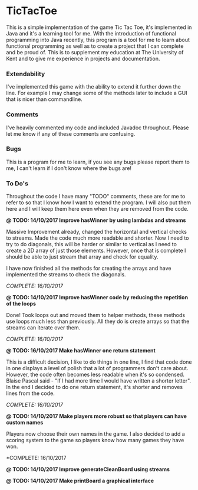 # TicTacToe

This is a simple implementation of the game Tic Tac Toe,
it's implemented in Java and it's a learning tool for me.
With the introduction of functional programming into
Java recently, this program is a tool for me to 
learn about functional programming as well as to create
a project that I can complete and be proud of. This
is to supplement my education at The University of Kent
and to give me experience in projects and documentation.

### Extendability

I've implemented this game with the ability to extend it
further down the line. For example I may change some
of the methods later to include a GUI that is nicer
than commandline.

### Comments

I've heavily commented my code and included Javadoc
throughout. Please let me know if any of these comments
are confusing.

### Bugs

This is a program for me to learn, if you see any bugs
please report them to me, I can't learn if I don't know
where the bugs are!

### To Do's

Throughout the code I have many "TODO" comments, these
are for me to refer to so that I know how I want to extend
the program. I will also put them here and I will keep them
here even when they are removed from the code.

**@ TODO: 14/10/2017 Improve hasWinner by using lambdas and streams**
 
Massive Improvement already, changed the horizontal and vertical
checks to streams. Made the code much more readable and shorter.
Now I need to try to do diagonals, this will be harder or similar
to vertical as I need to create a 2D array of just those elements.
However, once that is complete I should be able to just stream that
array and check for equality.

I have now finished all the methods for creating the arrays and have
implemented the streams to check the diagonals.

*COMPLETE: 16/10/2017*
 
**@ TODO: 14/10/2017 Improve hasWinner code by reducing the repetition of the loops**
 
Done! Took loops out and moved them to helper methods, these methods
use loops much less than previously. All they do is create arrays so
that the streams can iterate over them.

*COMPLETE: 16/10/2017*
 
**@ TODO: 16/10/2017 Make hasWinner one return statement**
 
This is a difficult decision, I like to do things in one line, I find
that code done in one displays a level of polish that a lot of programmers
don't care about. However, the code often becomes less readable when 
it's so condensed. Blaise Pascal said - "If I had more time I would have
written a shorter letter". In the end I decided to do one return 
statement, it's shorter and removes lines from the code.

*COMPLETE: 16/10/2017*

**@ TODO: 14/10/2017 Make players more robust so that players can have custom names**

Players now choose their own names in the game. I also decided to add
a scoring system to the game so players know how many games they have
won.

*COMPLETE: 16/10/2017

**@ TODO: 14/10/2017 Improve generateCleanBoard using streams**

**@ TODO: 14/10/2017 Make printBoard a graphical interface**